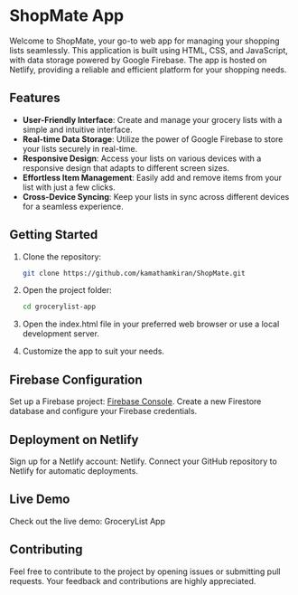 # ShopMate App

Welcome to ShopMate, your go-to web app for managing your shopping lists seamlessly. This application is built using HTML, CSS, and JavaScript, with data storage powered by Google Firebase. The app is hosted on Netlify, providing a reliable and efficient platform for your shopping needs.

## Features

- **User-Friendly Interface**: Create and manage your grocery lists with a simple and intuitive interface.
- **Real-time Data Storage**: Utilize the power of Google Firebase to store your lists securely in real-time.
- **Responsive Design**: Access your lists on various devices with a responsive design that adapts to different screen sizes.
- **Effortless Item Management**: Easily add and remove items from your list with just a few clicks.
- **Cross-Device Syncing**: Keep your lists in sync across different devices for a seamless experience.

## Getting Started

1. Clone the repository:

   ```bash
   git clone https://github.com/kamathamkiran/ShopMate.git
2. Open the project folder:
   ```bash
   cd grocerylist-app
   
4. Open the index.html file in your preferred web browser or use a local development server.
5. Customize the app to suit your needs.

## Firebase Configuration
Set up a Firebase project: [Firebase Console](https://console.firebase.google.com).
Create a new Firestore database and configure your Firebase credentials.
## Deployment on Netlify
Sign up for a Netlify account: Netlify.
Connect your GitHub repository to Netlify for automatic deployments.
## Live Demo
Check out the live demo: GroceryList App

## Contributing
Feel free to contribute to the project by opening issues or submitting pull requests. Your feedback and contributions are highly appreciated.



